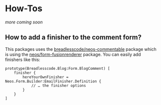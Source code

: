 # How-Tos
*more coming soon*

## How to add a finisher to the comment form?
This packages uses the [breadlesscode/neos-commentable](https://github.com/breadlesscode/neos-commentable) package which is using the [neos/form-fusionrenderer](https://github.com/neos/form-fusionrenderer) package. You can easily add finishers like this:

```fusion
prototype(Breadlesscode.Blog:Form.BlogComment) [
    finisher {
        hereYourOwnFinisher = Neos.Form.Builder:EmailFinisher.Definition {
            // … the finisher options
        }
    }
]
```